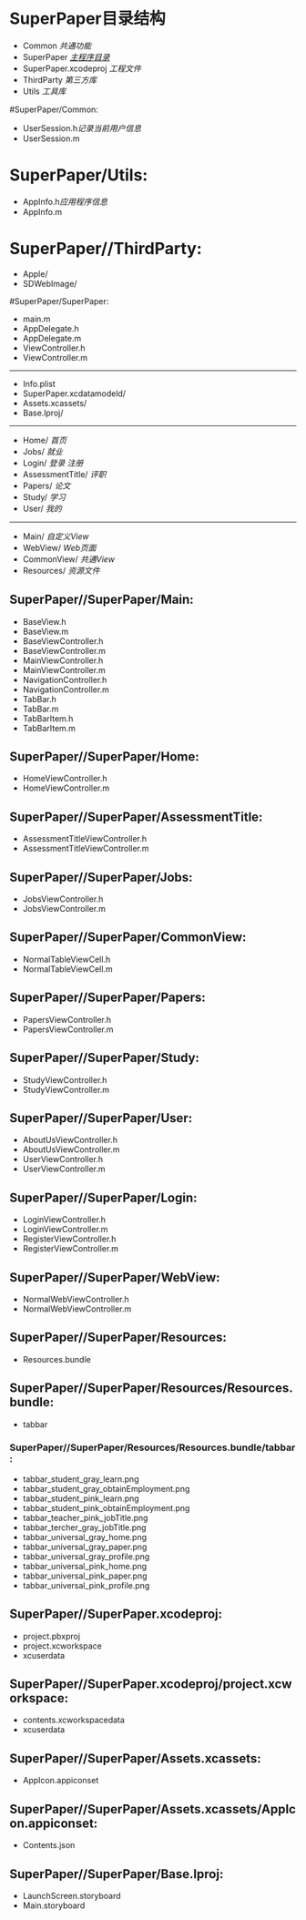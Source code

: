 # SuperPaper目录结构
* Common  *共通功能*
* SuperPaper *[主程序目录](#jump)*
* SuperPaper.xcodeproj *工程文件*
* ThirdParty *第三方库*
* Utils *工具库*

#SuperPaper/Common:
* UserSession.h*记录当前用户信息*
* UserSession.m

# SuperPaper/Utils:
* AppInfo.h*应用程序信息*
* AppInfo.m

# SuperPaper//ThirdParty:
* Apple/
* SDWebImage/

<span id="jump"></span>
#SuperPaper/SuperPaper:
* main.m
* AppDelegate.h
* AppDelegate.m
* ViewController.h
* ViewController.m

----
* Info.plist
* SuperPaper.xcdatamodeld/
* Assets.xcassets/
* Base.lproj/

----
* Home/ *首页*
* Jobs/ *就业*
* Login/ *登录 注册*
* AssessmentTitle/ *评职*
* Papers/ *论文*
* Study/ *学习*
* User/ *我的*

----
* Main/ *自定义View*
* WebView/ *Web页面*
* CommonView/ *共通View*
* Resources/ *资源文件*

## SuperPaper//SuperPaper/Main:
* BaseView.h
* BaseView.m
* BaseViewController.h
* BaseViewController.m
* MainViewController.h
* MainViewController.m
* NavigationController.h
* NavigationController.m
* TabBar.h
* TabBar.m
* TabBarItem.h
* TabBarItem.m

## SuperPaper//SuperPaper/Home:
* HomeViewController.h
* HomeViewController.m

## SuperPaper//SuperPaper/AssessmentTitle:
* AssessmentTitleViewController.h
* AssessmentTitleViewController.m

## SuperPaper//SuperPaper/Jobs:
* JobsViewController.h
* JobsViewController.m

## SuperPaper//SuperPaper/CommonView:
* NormalTableViewCell.h
* NormalTableViewCell.m

## SuperPaper//SuperPaper/Papers:
* PapersViewController.h
* PapersViewController.m

## SuperPaper//SuperPaper/Study:
* StudyViewController.h
* StudyViewController.m

## SuperPaper//SuperPaper/User:
* AboutUsViewController.h
* AboutUsViewController.m
* UserViewController.h
* UserViewController.m

## SuperPaper//SuperPaper/Login:
* LoginViewController.h
* LoginViewController.m
* RegisterViewController.h
* RegisterViewController.m

## SuperPaper//SuperPaper/WebView:
* NormalWebViewController.h
* NormalWebViewController.m

## SuperPaper//SuperPaper/Resources:
* Resources.bundle

## SuperPaper//SuperPaper/Resources/Resources.bundle:
* tabbar

### SuperPaper//SuperPaper/Resources/Resources.bundle/tabbar:
* tabbar_student_gray_learn.png
* tabbar_student_gray_obtainEmployment.png
* tabbar_student_pink_learn.png
* tabbar_student_pink_obtainEmployment.png
* tabbar_teacher_pink_jobTitle.png
* tabbar_tercher_gray_jobTitle.png
* tabbar_universal_gray_home.png
* tabbar_universal_gray_paper.png
* tabbar_universal_gray_profile.png
* tabbar_universal_pink_home.png
* tabbar_universal_pink_paper.png
* tabbar_universal_pink_profile.png

## SuperPaper//SuperPaper.xcodeproj:
* project.pbxproj
* project.xcworkspace
* xcuserdata

## SuperPaper//SuperPaper.xcodeproj/project.xcworkspace:
* contents.xcworkspacedata
* xcuserdata

## SuperPaper//SuperPaper/Assets.xcassets:
* AppIcon.appiconset

## SuperPaper//SuperPaper/Assets.xcassets/AppIcon.appiconset:
* Contents.json

## SuperPaper//SuperPaper/Base.lproj:
* LaunchScreen.storyboard
* Main.storyboard

